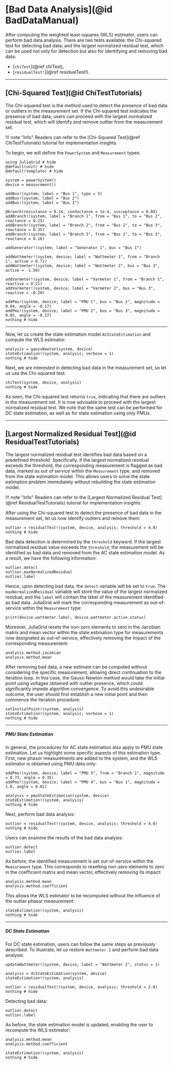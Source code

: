 # [Bad Data Analysis](@id BadDataManual)
After computing the weighted least-squares (WLS) estimator, users can perform bad data analysis. There are two tests available: the Chi-squared test for detecting bad data, and the largest normalized residual test, which can be used not only for detection but also for identifying and removing bad data:
* [`chiTest`](@ref chiTest),
* [`residualTest!`](@ref residualTest!).

---

## [Chi-Squared Test](@id ChiTestTutorials)
The Chi-squared test is the method used to detect the presence of bad data or outliers in the measurement set. If the Chi-squared test indicates the presence of bad data, users can proceed with the largest normalized residual test, which will identify and remove outlier from the measurement set.

!!! note "Info"
    Readers can refer to the [Chi-Squared Test](@ref ChiTestTutorials) tutorial for implementation insights.

To begin, we will define the `PowerSystem` and `Measurement` types:
```@example ACSEWLS
using JuliaGrid # hide
@default(unit) # hide
@default(template) # hide

system = powerSystem()
device = measurement()

addBus!(system; label = "Bus 1", type = 3)
addBus!(system; label = "Bus 2")
addBus!(system; label = "Bus 3")

@branch(resistance = 0.14, conductance = 1e-4, susceptance = 0.04)
addBranch!(system; label = "Branch 1", from = "Bus 1", to = "Bus 2", reactance = 0.25)
addBranch!(system; label = "Branch 2", from = "Bus 1", to = "Bus 3", reactance = 0.35)
addBranch!(system; label = "Branch 3", from = "Bus 2", to = "Bus 3", reactance = 0.16)

addGenerator!(system; label = "Generator 1", bus = "Bus 1")

addWattmeter!(system, device; label = "Wattmeter 1", from = "Branch 1", active = 0.71)
addWattmeter!(system, device; label = "Wattmeter 2", bus = "Bus 3", active = -1.50)

addVarmeter!(system, device; label = "Varmeter 1", from = "Branch 1", reactive = 0.21)
addVarmeter!(system, device; label = "Varmeter 2", bus = "Bus 3", reactive = -0.20)

addPmu!(system, device; label = "PMU 1", bus = "Bus 2", magnitude = 0.84, angle = -0.17)
addPmu!(system, device; label = "PMU 2", bus = "Bus 3", magnitude = 0.85, angle = -0.17)
nothing # hide
```
---

Now, let us create the state estimation model `ACStateEstimation` and compute the WLS estimator:
```@example ACSEWLS
analysis = gaussNewton(system, device)
stateEstimation!(system, analysis; verbose = 1)
nothing # hide
```

Next, we are interested in detecting bad data in the measurement set, so let us use the Chi-squared test:
```@repl ACSEWLS
chiTest(system, device, analysis)
nothing # hide
```

As seen, the Chi-squared test returns `true`, indicating that there are outliers in the measurement set. It is now advisable to proceed with the largest normalized residual test. We note that the same test can be performed for DC state estimation, as well as for state estimation using only PMUs.

---

## [Largest Normalized Residual Test](@id ResidualTestTutorials)
The largest normalized residual test identifies bad data based on a predefined threshold. Specifically, if the largest normalized residual exceeds the threshold, the corresponding measurement is flagged as bad data, marked as out of service within the `Measurement` type, and removed from the state estimation model. This allows users to solve the state estimation problem immediately without rebuilding the state estimation model.

!!! note "Info"
    Readers can refer to the [Largest Normalized Residual Test](@ref ResidualTestTutorials) tutorial for implementation insights.

After using the Chi-squared test to detect the presence of bad data in the measurement set, let us now identify outliers and remove them:
```@example ACSEWLS
outlier = residualTest!(system, device, analysis; threshold = 4.0)
nothing # hide
```

Bad data detection is determined by the `threshold` keyword. If the largest normalized residual value exceeds the `threshold`, the measurement will be identified as bad data and removed from the AC state estimation model. As a result, we have the following information:
```@repl ACSEWLS
outlier.detect
outlier.maxNormalizedResidual
outlier.label
```

Hence, upon detecting bad data, the `detect` variable will be set to `true`. The `maxNormalizedResidual` variable will store the value of the largest normalized residual, and the `label` will contain the label of the measurement identified as bad data. JuliaGrid will mark the corresponding measurement as out-of-service within the `Measurement` type:
```@repl ACSEWLS
print(device.wattmeter.label, device.wattmeter.active.status)
```

Moreover, JuliaGrid resets the non-zero elements to zero in the Jacobian matrix and mean vector within the state estimation type for measurements now designated as out-of-service, effectively removing the impact of the corresponding measurement:
```@repl ACSEWLS
analysis.method.jacobian
analysis.method.mean
```

After removing bad data, a new estimate can be computed without considering the specific measurement, allowing direct continuation to the iteration loop. In this case, the Gauss-Newton method would take the initial point using voltages obtained with outlier presence, which could significantly impede algorithm convergence. To avoid this undesirable outcome, the user should first establish a new initial point and then commence the iteration procedure:
```@example ACSEWLS
setInitialPoint!(system, analysis)
stateEstimation!(system, analysis; verbose = 1)
nothing # hide
```

---

##### PMU State Estimation
In general, the procedures for AC state estimation also apply to PMU state estimation. Let us highlight some specific aspects of this estimation type. First, new phasor measurements are added to the system, and the WLS estimator is obtained using PMU data only:
```@example ACSEWLS
addPmu!(system, device; label = "PMU 3", from = "Branch 1", magnitude = 0.73, angle = 0.35)
addPmu!(system, device; label = "PMU 4", bus = "Bus 1", magnitude = 1.0, angle = 0.01)

analysis = pmuStateEstimation(system, device)
stateEstimation!(system, analysis)
nothing # hide
```

Next, perform bad data analysis:
```@example ACSEWLS
outlier = residualTest!(system, device, analysis; threshold = 4.0)
nothing # hide
```

Users can examine the results of the bad data analysis:
```@repl ACSEWLS
outlier.detect
outlier.label
```

As before, the identified measurement is set out-of-service within the `Measurement` type. This corresponds to resetting non-zero elements to zero in the coefficient matrix and mean vector, effectively removing its impact:
```@repl ACSEWLS
analysis.method.mean
analysis.method.coefficient
```

This allows the WLS estimator to be recomputed without the influence of the outlier phasor measurement:
```@example ACSEWLS
stateEstimation!(system, analysis)
nothing # hide
```

---

##### DC State Estimation
For DC state estimation, users can follow the same steps as previously described. To illustrate, let us restore `Wattmeter 2` and perform bad data analysis:
```@example ACSEWLS
updateWattmeter!(system, device; label = "Wattmeter 2", status = 1)

analysis = dcStateEstimation(system, device)
stateEstimation!(system, analysis)

outlier = residualTest!(system, device, analysis; threshold = 2.0)
nothing # hide
```

Detecting bad data:
```@repl ACSEWLS
outlier.detect
outlier.label
```

As before, the state estimation model is updated, enabling the user to recompute the WLS estimator:
```@repl ACSEWLS
analysis.method.mean
analysis.method.coefficient

stateEstimation!(system, analysis)
nothing # hide
```